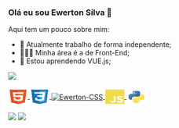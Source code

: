 ### Olá eu sou Ewerton Silva 👋

Aqui tem um pouco sobre mim:

- 🔭 Atualmente trabalho de forma independente;
- 👨🏾‍🎓 Minha área é a de Front-End;
- 🌱 Estou aprendendo VUE.js;

<div align="start" >
  <a href="https://github.com/EwertonNv0">
  <img height="180em" src="https://github-readme-stats.vercel.app/api?username=EwertonNv0&show_icons=true&theme=dark&include_all_commits=true&count_private=true"/>
  <!-- <img height="120em" src="https://github-readme-stats.vercel.app/api/top-langs/?username=EwertonNv0&layout=compact&langs_count=7&theme=dark"/> -->
</div>

<div style="display: inline_block"><br>
  
  <img align="center" alt="Ewerton-HTML" height="30" width="40" src="https://raw.githubusercontent.com/devicons/devicon/master/icons/html5/html5-original.svg">
  <img align="center" alt="Ewerton-CSS" height="30" width="40" src="https://raw.githubusercontent.com/devicons/devicon/master/icons/css3/css3-original.svg">
  <img align="center" alt="Ewerton-CSS" height="30" width="40" src="https://cdn.jsdelivr.net/gh/devicons/devicon/icons/tailwindcss/tailwindcss-plain.svg">
  <img align="center" alt="Ewerton-Js" height="30" width="40" src="https://raw.githubusercontent.com/devicons/devicon/master/icons/javascript/javascript-plain.svg">
  <img align="center" alt="Ewerton-Python" height="30" width="40" src="https://raw.githubusercontent.com/devicons/devicon/master/icons/python/python-original.svg">
  
</div><br>

<div> 
  <a href = "mailto:ewetondk6@gmail.com"><img src="https://img.shields.io/badge/-Gmail-%23333?style=for-the-badge&logo=gmail&logoColor=white" target="_blank"></a>
  <a href="https://www.linkedin.com/in/ewerton-silva-52001a1a0/" target="_blank"><img src="https://img.shields.io/badge/-LinkedIn-%230077B5?style=for-the-badge&logo=linkedin&logoColor=white" target="_blank"></a> 
</div>
  
